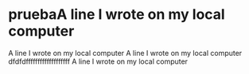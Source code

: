 # pruebaA line I wrote on my local computer
A line I wrote on my local computer
A line I wrote on my local computer
dfdfdfffffffffffffffffff
A line I wrote on my local computer
